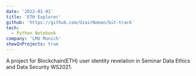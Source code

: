 ```yaml
---
date: '2022-01-01'
title: 'ETH Explorer'
github: 'https://github.com/UzairNoman/bit-track'
tech:
  - Python Notebook
company: 'LMU Munich'
showInProjects: true
---
```


A project for Blockchain(ETH) user identity revelation in Seminar Data Ethics and Data Security WS2021.
